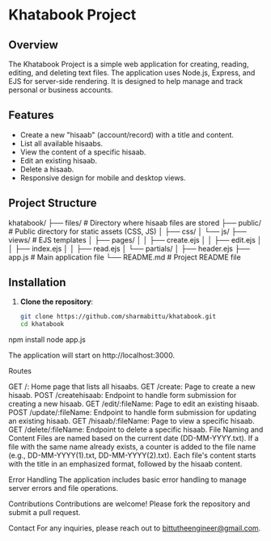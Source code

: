# Khatabook Project

## Overview

The Khatabook Project is a simple web application for creating, reading, editing, and deleting text files. The application uses Node.js, Express, and EJS for server-side rendering. It is designed to help manage and track personal or business accounts.

## Features

- Create a new "hisaab" (account/record) with a title and content.
- List all available hisaabs.
- View the content of a specific hisaab.
- Edit an existing hisaab.
- Delete a hisaab.
- Responsive design for mobile and desktop views.

## Project Structure

khatabook/
├── files/ # Directory where hisaab files are stored
├── public/ # Public directory for static assets (CSS, JS)
│ ├── css/
│ └── js/
├── views/ # EJS templates
│ ├── pages/
│ │ ├── create.ejs
│ │ ├── edit.ejs
│ │ ├── index.ejs
│ │ ├── read.ejs
│ └── partials/
│ ├── header.ejs
├── app.js # Main application file
└── README.md # Project README file



## Installation

1. **Clone the repository**:

   ```sh
   git clone https://github.com/sharmabittu/khatabook.git
   cd khatabook
npm install
node app.js

The application will start on http://localhost:3000.

Routes

GET /: Home page that lists all hisaabs.
GET /create: Page to create a new hisaab.
POST /createhisaab: Endpoint to handle form submission for creating a new hisaab.
GET /edit/:fileName: Page to edit an existing hisaab.
POST /update/:fileName: Endpoint to handle form submission for updating an existing hisaab.
GET /hisaab/:fileName: Page to view a specific hisaab.
GET /delete/:fileName: Endpoint to delete a specific hisaab.
File Naming and Content
Files are named based on the current date (DD-MM-YYYY.txt). If a file with the same name already exists, a counter is added to the file name (e.g., DD-MM-YYYY(1).txt, DD-MM-YYYY(2).txt).
Each file's content starts with the title in an emphasized format, followed by the hisaab content.

Error Handling
The application includes basic error handling to manage server errors and file operations.


Contributions
Contributions are welcome! Please fork the repository and submit a pull request.

Contact
For any inquiries, please reach out to bittutheengineer@gmail.com.

